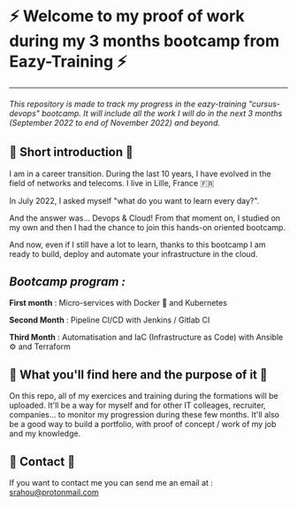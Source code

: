 # ⚡️ Welcome to my proof of work during my 3 months bootcamp from Eazy-Training ⚡️
---
###### This repository is made to track my progress in the eazy-training "cursus-devops" bootcamp. It will include all the work I will do in the next 3 months (September 2022 to end of November 2022) and beyond.

## 📰 Short introduction 📰
I am in a career transition. During the last 10 years, I have evolved in the field of networks and telecoms. I live in Lille, France 🇫🇷

In July 2022, I asked myself "what do you want to learn every day?".

And the answer was... Devops & Cloud! From that moment on, I studied on my own and then I had the chance to join this hands-on oriented bootcamp.

And now, even if I still have a lot to learn,
thanks to this bootcamp I am ready to build, deploy and automate your infrastructure in the cloud.

## _Bootcamp program :_
__First month__ : Micro-services with Docker 🐋 and Kubernetes

__Second Month__ : Pipeline CI/CD with Jenkins / Gitlab CI

__Third Month__ : Automatisation and IaC (Infrastructure as Code) with Ansible ⚙️ and Terraform

## 🔎 What you'll find here and the purpose of it 🔎
On this repo, all of my exercices and training during the formations will be uploaded. It'll be a way for myself and for other IT colleages, recruiter, companies... to monitor my progression during these few months. It'll also be a good way to build a portfolio, with proof of concept / work of my job and my knowledge.

## 📇 Contact 📇
If you want to contact me you can send me an email at : srahou@protonmail.com
